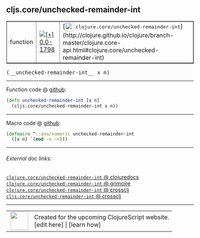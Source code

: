 ## cljs.core/unchecked-remainder-int



 <table border="1">
<tr>
<td>function</td>
<td><a href="https://github.com/cljsinfo/cljs-api-docs/tree/0.0-1798"><img valign="middle" alt="[+] 0.0-1798" title="Added in 0.0-1798" src="https://img.shields.io/badge/+-0.0--1798-lightgrey.svg"></a> </td>
<td>
[<img height="24px" valign="middle" src="http://i.imgur.com/1GjPKvB.png"> <samp>clojure.core/unchecked-remainder-int</samp>](http://clojure.github.io/clojure/branch-master/clojure.core-api.html#clojure.core/unchecked-remainder-int)
</td>
</tr>
</table>


 <samp>
(__unchecked-remainder-int__ x n)<br>
</samp>

---







Function code @ [github](https://github.com/clojure/clojurescript/blob/r2496/src/cljs/cljs/core.cljs#L1953-L1954):

```clj
(defn unchecked-remainder-int [x n]
  (cljs.core/unchecked-remainder-int x n))
```

<!--
Repo - tag - source tree - lines:

 <pre>
clojurescript @ r2496
└── src
    └── cljs
        └── cljs
            └── <ins>[core.cljs:1953-1954](https://github.com/clojure/clojurescript/blob/r2496/src/cljs/cljs/core.cljs#L1953-L1954)</ins>
</pre>

-->

---

Macro code @ [github](https://github.com/clojure/clojurescript/blob/r2496/src/clj/cljs/core.clj#L404-L405):

```clj
(defmacro ^::ana/numeric unchecked-remainder-int
  ([x n] `(mod ~x ~n)))
```

<!--
Repo - tag - source tree - lines:

 <pre>
clojurescript @ r2496
└── src
    └── clj
        └── cljs
            └── <ins>[core.clj:404-405](https://github.com/clojure/clojurescript/blob/r2496/src/clj/cljs/core.clj#L404-L405)</ins>
</pre>
-->

---


###### External doc links:

[`clojure.core/unchecked-remainder-int` @ clojuredocs](http://clojuredocs.org/clojure.core/unchecked-remainder-int)<br>
[`clojure.core/unchecked-remainder-int` @ grimoire](http://conj.io/store/v1/org.clojure/clojure/1.7.0-beta3/clj/clojure.core/unchecked-remainder-int/)<br>
[`clojure.core/unchecked-remainder-int` @ crossclj](http://crossclj.info/fun/clojure.core/unchecked-remainder-int.html)<br>
[`cljs.core/unchecked-remainder-int` @ crossclj](http://crossclj.info/fun/cljs.core.cljs/unchecked-remainder-int.html)<br>

---

 <table>
<tr><td>
<img valign="middle" align="right" width="48px" src="http://i.imgur.com/Hi20huC.png">
</td><td>
Created for the upcoming ClojureScript website.<br>
[edit here] | [learn how]
</td></tr></table>

[edit here]:https://github.com/cljsinfo/cljs-api-docs/blob/master/cljsdoc/cljs.core_unchecked-remainder-int.cljsdoc
[learn how]:https://github.com/cljsinfo/cljs-api-docs/wiki/cljsdoc-files

<!--

This information was too distracting to show to readers, but I'll leave it
commented here since it is helpful to:

- pretty-print the data used to generate this document
- and show how to retrieve that data



The API data for this symbol:

```clj
{:ns "cljs.core",
 :name "unchecked-remainder-int",
 :signature ["[x n]"],
 :history [["+" "0.0-1798"]],
 :type "function",
 :full-name-encode "cljs.core_unchecked-remainder-int",
 :source {:code "(defn unchecked-remainder-int [x n]\n  (cljs.core/unchecked-remainder-int x n))",
          :title "Function code",
          :repo "clojurescript",
          :tag "r2496",
          :filename "src/cljs/cljs/core.cljs",
          :lines [1953 1954]},
 :extra-sources [{:code "(defmacro ^::ana/numeric unchecked-remainder-int\n  ([x n] `(mod ~x ~n)))",
                  :title "Macro code",
                  :repo "clojurescript",
                  :tag "r2496",
                  :filename "src/clj/cljs/core.clj",
                  :lines [404 405]}],
 :full-name "cljs.core/unchecked-remainder-int",
 :clj-symbol "clojure.core/unchecked-remainder-int"}

```

Retrieve the API data for this symbol:

```clj
;; from Clojure REPL
(require '[clojure.edn :as edn])
(-> (slurp "https://raw.githubusercontent.com/cljsinfo/cljs-api-docs/catalog/cljs-api.edn")
    (edn/read-string)
    (get-in [:symbols "cljs.core/unchecked-remainder-int"]))
```

-->
